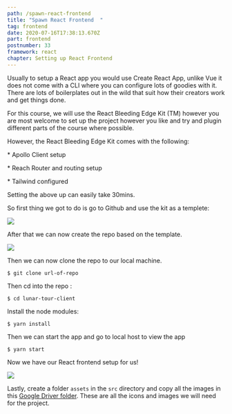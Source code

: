 ```yaml
---
path: /spawn-react-frontend
title: "Spawn React Frontend  "
tag: frontend
date: 2020-07-16T17:38:13.670Z
part: frontend
postnumber: 33
framework: react
chapter: Setting up React Frontend
---
```


Usually to setup a React app you would use Create React App, unlike Vue it does not come with a CLI where you can configure lots of goodies with it. There are lots of boilerplates out in the wild that suit how their creators work and get things done.

For this course, we will use the React Bleeding Edge Kit (TM) however you are most welcome to set up the project however you like and try and plugin different parts of the course where possible.

However, the React Bleeding Edge Kit comes with the following:

\* Apollo Client setup

\* Reach Router and routing setup

\* Tailwind configured

Setting the above up can easily take 30mins.

So first thing we got to do is go to Github and use the kit as a templete:

![](/uploads/task_1.png)

After that we can now create the repo based on the template.

![](/uploads/task_2.png)

Then we can now clone the repo to our local machine.

```
$ git clone url-of-repo
```

Then cd into the repo :

```
$ cd lunar-tour-client
```

Install the node modules:

```
$ yarn install
```

Then we can start the app and go to local host to view the app

```
$ yarn start
```

Now we have our React frontend setup for us!

![](/uploads/task_3.png)

Lastly, create a folder `assets` in the `src` directory and copy all the images in this [Google Driver folder](https://drive.google.com/drive/folders/178c-yMzNPj013dpEwkcDAQHArxjTa1HZ?usp=sharing). These are all the icons and images we will need for the project.
